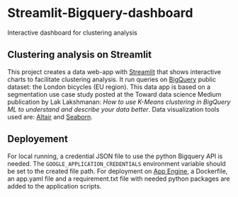 # Streamlit-Bigquery-dashboard
Interactive dashboard for clustering analysis 

## Clustering analysis on Streamlit
This project creates a data web-app with [Streamlit](https://streamlit.io) that shows interactive charts to facilitate clustering analysis. It run queries on [BigQuery](https://cloud.google.com/bigquery/) public dataset: the London bicycles (EU region). This data app is based on a segmentation use case study posted at the Toward data science Medium publication by Lak Lakshmanan: *How to use K-Means clustering in BigQuery ML to understand and describe your data better*.
Data visualization tools used are: [Altair](https://altair-viz.github.io/) and [Seaborn](https://seaborn.pydata.org/).


## Deployement
For local running, a credential JSON file to use the python Bigquery API is needed. The `GOOGLE_APPLICATION_CREDENTIALS` environment variable should be set to the created file path.
For deployment on [App Engine](https://cloud.google.com/appengine), a Dockerfile, an app.yaml file and a requirement.txt file with needed python packages are added to the application scripts.
